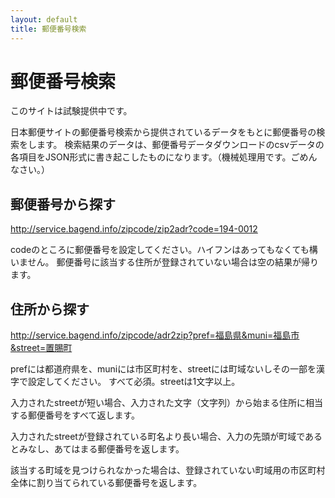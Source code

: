 ```yaml
---
layout: default
title: 郵便番号検索
---
```


# 郵便番号検索

このサイトは試験提供中です。

日本郵便サイトの郵便番号検索から提供されているデータをもとに郵便番号の検索をします。 検索結果のデータは、郵便番号データダウンロードのcsvデータの各項目をJSON形式に書き起こしたものになります。（機械処理用です。ごめんなさい。）

## 郵便番号から探す

<http://service.bagend.info/zipcode/zip2adr?code=194-0012>

codeのところに郵便番号を設定してください。ハイフンはあってもなくても構いません。 郵便番号に該当する住所が登録されていない場合は空の結果が帰ります。

## 住所から探す

<http://service.bagend.info/zipcode/adr2zip?pref=福島県&muni=福島市&street=置賜町>

prefには都道府県を、muniには市区町村を、streetには町域ないしその一部を漢字で設定してください。 すべて必須。streetは1文字以上。

入力されたstreetが短い場合、入力された文字（文字列）から始まる住所に相当する郵便番号をすべて返します。

入力されたstreetが登録されている町名より長い場合、入力の先頭が町域であるとみなし、あてはまる郵便番号を返します。

該当する町域を見つけられなかった場合は、登録されていない町域用の市区町村全体に割り当てられている郵便番号を返します。

